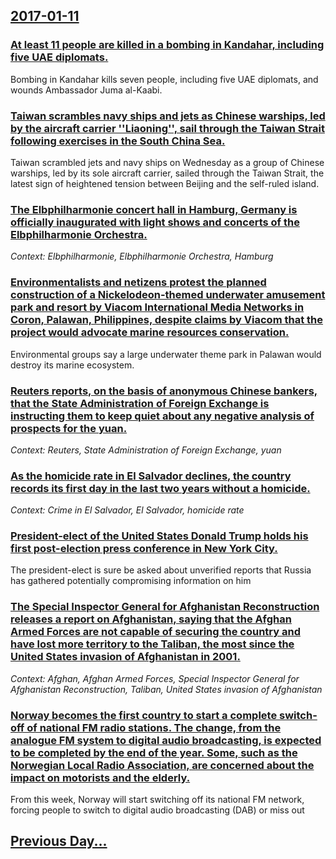 ## [2017-01-11](/news/2017/01/11/index.md)

### [At least 11 people are killed in a bombing in Kandahar, including five UAE diplomats. ](/news/2017/01/11/at-least-11-people-are-killed-in-a-bombing-in-kandahar-including-five-uae-diplomats.md)
Bombing in Kandahar kills seven people, including five UAE diplomats, and wounds Ambassador Juma al-Kaabi.

### [Taiwan scrambles navy ships and jets as Chinese warships, led by the aircraft carrier ''Liaoning'', sail through the Taiwan Strait following exercises in the South China Sea. ](/news/2017/01/11/taiwan-scrambles-navy-ships-and-jets-as-chinese-warships-led-by-the-aircraft-carrier-liaoning-sail-through-the-taiwan-strait-following.md)
Taiwan scrambled jets and navy ships on Wednesday as a group of Chinese warships, led by its sole aircraft carrier, sailed through the Taiwan Strait, the latest sign of heightened tension between Beijing and the self-ruled island.

### [ The Elbphilharmonie concert hall in Hamburg, Germany is officially inaugurated with light shows and concerts of the Elbphilharmonie Orchestra. ](/news/2017/01/11/the-elbphilharmonie-concert-hall-in-hamburg-germany-is-officially-inaugurated-with-light-shows-and-concerts-of-the-elbphilharmonie-orchest.md)
_Context: Elbphilharmonie, Elbphilharmonie Orchestra, Hamburg_

### [Environmentalists and netizens protest the planned construction of a Nickelodeon-themed underwater amusement park and resort by Viacom International Media Networks in Coron, Palawan, Philippines, despite claims by Viacom that the project would advocate marine resources conservation. ](/news/2017/01/11/environmentalists-and-netizens-protest-the-planned-construction-of-a-nickelodeon-themed-underwater-amusement-park-and-resort-by-viacom-inter.md)
Environmental groups say a large underwater theme park in Palawan would destroy its marine ecosystem. 

### [Reuters reports, on the basis of anonymous Chinese bankers, that the State Administration of Foreign Exchange is instructing them to keep quiet about any negative analysis of prospects for the yuan. ](/news/2017/01/11/reuters-reports-on-the-basis-of-anonymous-chinese-bankers-that-the-state-administration-of-foreign-exchange-is-instructing-them-to-keep-qu.md)
_Context: Reuters, State Administration of Foreign Exchange, yuan_

### [As the homicide rate in El Salvador declines, the country records its first day in the last two years without a homicide. ](/news/2017/01/11/as-the-homicide-rate-in-el-salvador-declines-the-country-records-its-first-day-in-the-last-two-years-without-a-homicide.md)
_Context: Crime in El Salvador, El Salvador, homicide rate_

### [ President-elect of the United States Donald Trump holds his first post-election press conference in New York City. ](/news/2017/01/11/president-elect-of-the-united-states-donald-trump-holds-his-first-post-election-press-conference-in-new-york-city.md)
The president-elect is sure be asked about unverified reports that Russia has gathered potentially compromising information on him

### [The Special Inspector General for Afghanistan Reconstruction releases a report on Afghanistan, saying that the Afghan Armed Forces are not capable of securing the country and have lost more territory to the Taliban, the most since the United States invasion of Afghanistan in 2001. ](/news/2017/01/11/the-special-inspector-general-for-afghanistan-reconstruction-releases-a-report-on-afghanistan-saying-that-the-afghan-armed-forces-are-not-c.md)
_Context: Afghan, Afghan Armed Forces, Special Inspector General for Afghanistan Reconstruction, Taliban, United States invasion of Afghanistan_

### [Norway becomes the first country to start a complete switch-off of national FM radio stations. The change, from the analogue FM system to digital audio broadcasting, is expected to be completed by the end of the year. Some, such as the Norwegian Local Radio Association, are concerned about the impact on motorists and the elderly. ](/news/2017/01/11/norway-becomes-the-first-country-to-start-a-complete-switch-off-of-national-fm-radio-stations-the-change-from-the-analogue-fm-system-to-di.md)
From this week, Norway will start switching off its national FM network, forcing people to switch to digital audio broadcasting (DAB) or miss out

## [Previous Day...](/news/2017/01/10/index.md)

